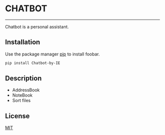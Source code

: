 # CHATBOT
___
Chatbot іs a personal assistant.

## Installation

Use the package manager [pip](https://pip.pypa.io/en/stable/) to install foobar.

```bash
pip install Chatbot-by-IE
```

## Description

* AddressBook
* NoteBook
* Sort files



## License

[MIT](https://choosealicense.com/licenses/mit/)